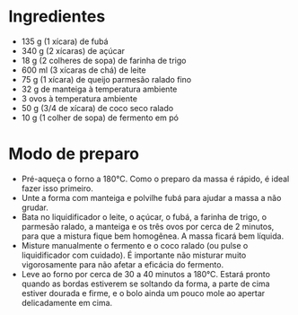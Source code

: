 Ingredientes
============

- 135 g (1 xícara) de fubá
- 340 g (2 xícaras) de açúcar
- 18 g (2 colheres de sopa) de farinha de trigo
- 600 ml (3 xícaras de chá) de leite
- 75 g (1 xícara) de queijo parmesão ralado fino
- 32 g de manteiga à temperatura ambiente
- 3 ovos à temperatura ambiente
- 50 g (3/4 de xícara) de coco seco ralado
- 10 g (1 colher de sopa) de fermento em pó

Modo de preparo
===============

- Pré-aqueça o forno a 180°C. Como o preparo da massa é rápido, é ideal fazer
  isso primeiro.
- Unte a forma com manteiga e polvilhe fubá para ajudar a massa a não grudar.
- Bata no liquidificador o leite, o açúcar, o fubá, a farinha de trigo, o
  parmesão ralado, a manteiga e os três ovos por cerca de 2 minutos, para que a
  mistura fique bem homogênea. A massa ficará bem líquida.
- Misture manualmente o fermento e o coco ralado (ou pulse o liquidificador com
  cuidado). É importante não misturar muito vigorosamente para não afetar a
  eficácia do fermento.
- Leve ao forno por cerca de 30 a 40 minutos a 180°C. Estará pronto quando as
  bordas estiverem se soltando da forma, a parte de cima estiver dourada e
  firme, e o bolo ainda um pouco mole ao apertar delicadamente em cima.
